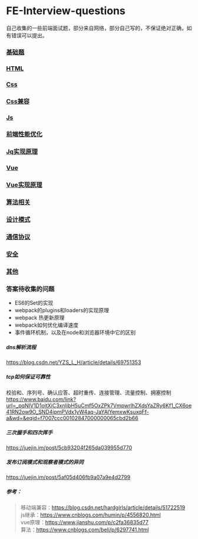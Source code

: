 # FE-Interview-questions
自己收集的一些前端面试题，部分来自网络，部分自己写的，不保证绝对正确，如有错误可以提出。


### [基础题](./基础题.md)

### [HTML](./HTML.md)

### [Css](./Css.md)

### [Css兼容](./Css兼容.md)

### [Js](./Js.md)

### [前端性能优化](./前端性能优化.md)

### [Jq实现原理](./Jq实现原理.md)

### [Vue](./Vue.md)

### [Vue实现原理](./Vue原理.md)

### [算法相关](./算法.md)

### [设计模式](./设计模式.md)

### [通信协议](./通信协议.md)

### [安全](./安全.md)

### [其他](./其他.md)

### 答案待收集的问题

- ES6的Set的实现
- webpack的plugins和loaders的实现原理
- webpack 热更新原理
- webpack如何优化编译速度
- 事件循环机制，以及在node和浏览器环境中它的区别


##### dns解析流程
https://blog.csdn.net/YZS_L_H/article/details/69751353


##### tcp如何保证可靠性
校验和、序列号、确认应答、超时重传、连接管理、流量控制、拥塞控制
https://www.baidu.com/link?url=_pqNIV1D1oitXiC3xnIjbH5uCmf5OxZPk7VmpwrlhZXdsYaZRy6Kf1_CX6oe41RN2ow9O_SND4ipmPVdx1yW4aq-JaYAlYemxwKsuxqFf-a&wd=&eqid=f7007ccc00102847000000065cbd2b66



##### 三次握手和四次挥手
https://juejin.im/post/5cb93204f265da039955d770



##### 发布订阅模式和观察者模式的异同
https://juejin.im/post/5af05d406fb9a07a9e4d2799



##### 参考：
> 移动端兼容：https://blog.csdn.net/hardgirls/article/details/51722519 <br>
> js继承：https://www.cnblogs.com/humin/p/4556820.html <br>
> vue原理：https://www.jianshu.com/p/c2fa36835d77 <br>
> 算法：https://www.cnblogs.com/beli/p/6297741.html <br>
